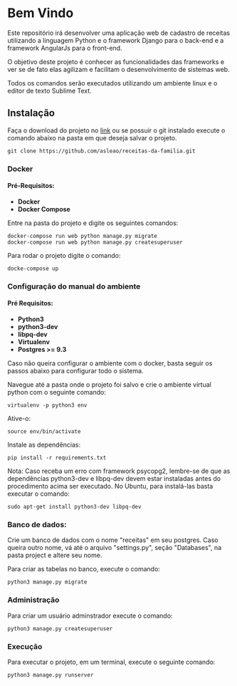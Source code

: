 # Bem Vindo

Este repositório irá desenvolver uma aplicação web de cadastro de receitas utilizando a linguagem Python e o framework Django para o back-end e a framework AngularJs para o front-end.

O objetivo deste projeto é conhecer as funcionalidades das frameworks e ver se de fato elas agilizam e facilitam o desenvolvimento de sistemas web.

Todos os comandos serão executados utilizando um ambiente linux e o editor de texto Sublime Text.

## Instalação


Faça o download do projeto no [link](https://github.com/asleao/receitas-da-familia/archive/master.zip) ou se possuir o git instalado execute o comando abaixo na pasta em que deseja salvar o projeto.

	git clone https://github.com/asleao/receitas-da-familia.git

### Docker

#### Pré-Requisitos:
* **Docker**
* **Docker Compose**

Entre na pasta do projeto e digite os seguintes comandos:

	docker-compose run web python manage.py migrate
	docker-compose run web python manage.py createsuperuser

Para rodar o projeto digite o comando:

	docke-compose up

### Configuração do manual do ambiente

#### Pré Requisitos:

* **Python3**
* **python3-dev**
* **libpq-dev**
* **Virtualenv**
* **Postgres >= 9.3**

Caso não queira configurar o ambiente com o docker, basta seguir os passos abaixo para configurar todo o sistema.

Navegue até a pasta onde o projeto foi salvo e crie o ambiente virtual python com o seguinte comando:

	virtualenv -p python3 env

Ative-o:

	source env/bin/activate

Instale as dependências:

	pip install -r requirements.txt

Nota: Caso receba um erro com framework psycopg2, lembre-se de que as dependências python3-dev e libpq-dev devem estar instaladas antes do procedimento acima ser executado. No Ubuntu, para instalá-las basta executar o comando:

	sudo apt-get install python3-dev libpq-dev

### Banco de dados:

Crie um banco de dados com o nome "receitas" em seu postgres. Caso queira outro nome, vá até o arquivo "settings.py", seção "Databases", na pasta project e altere seu nome.

Para criar as tabelas no banco, execute o comando:

	python3 manage.py migrate

### Administração

Para criar um usuário adminstrador execute o comando:

	python3 manage.py createsuperuser

### Execução

Para executar o projeto, em um terminal, execute o seguinte comando:

	python3 manage.py runserver




